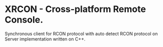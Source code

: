 # XRCON - Cross-platform Remote Console.
Synchronous client for RCON protocol with auto detect RCON protocol on Server implementation written on C++.
